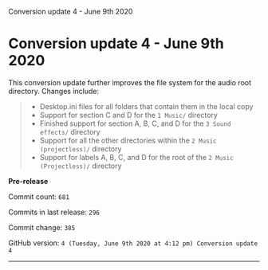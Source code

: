 Conversion update 4 - June 9th 2020

# Conversion update 4 - June 9th 2020

This conversion update further improves the file system for the audio root directory. Changes include:

> * Desktop.ini files for all folders that contain them in the local copy
> * Support for section C and D for the `1 Music/` directory
> * Finished support for section A, B, C, and D for the `3 Sound effects/` directory
> * Support for all the other directories within the `2 Music (projectless)/` directory
> * Support for labels A, B, C, and D for the root of the `2 Music (Projectless)/` directory

**Pre-release**

Commit count: `681`

Commits in last release: `296`

Commit change: `385`

GitHub version: `4 (Tuesday, June 9th 2020 at 4:12 pm) Conversion update 4`

***
